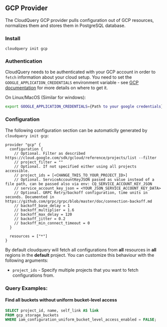 ## GCP Provider

The CloudQuery GCP provider pulls configuration out of GCP resources, normalizes them and stores them in PostgreSQL database.

### Install

```shell
cloudquery init gcp
```

### Authentication

CloudQuery needs to be authenticated with your GCP account in order to `fetch` information about your cloud setup.
You need to set the `GOOGLE_APPLICATION_CREDENTIALS` environment variable - see [GCP documentation](https://cloud.google.com/docs/authentication/getting-started#command-line) for more details on where to get it.

On Linux/MacOS (Similar for windows):

```bash
export GOOGLE_APPLICATION_CREDENTIALS={Path to your google credentials}
```

### Configuration

The following configuration section can be automaticlly generated by `cloudquery init gcp`:

```hcl
provider "gcp" {
  configuration {
    // Optional. Filter as described https://cloud.google.com/sdk/gcloud/reference/projects/list --filter
    // project_filter = ""
    // Optional. If not specified either using all projects accessible.
    // project_ids = [<CHANGE_THIS_TO_YOUR_PROJECT_ID>]
    // Optional. ServiceAccountKeyJSON passed as value instead of a file path, can be passed also via env: CQ_SERVICE_ACCOUNT_KEY_JSON
    // service_account_key_json = <YOUR_JSON_SERVICE_ACCOUNT_KEY_DATA>
    // Optional. GRPC Retry/backoff configuration, time units in seconds. Documented in https://github.com/grpc/grpc/blob/master/doc/connection-backoff.md
    // backoff_base_delay = 1
    // backoff_multiplier = 1.6
    // backoff_max_delay = 120
    // backoff_jitter = 0.2
    // backoff_min_connect_timeout = 0
  }

  resources = ["*"]
}
```

By default cloudquery will fetch all configurations from **all** resources in **all** regions in the **default** project. You can customize this behaviour with the following arguments:

- `project_ids` - Specify multiple projects that you want to fetch configurations from.

### Query Examples:

#### Find all buckets without uniform bucket-level access

```sql
SELECT project_id, name, self_link AS link
FROM gcp_storage_buckets
WHERE iam_configuration_uniform_bucket_level_access_enabled = FALSE;
```
